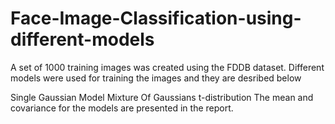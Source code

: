 # Face-Image-Classification-using-different-models
A set of 1000 training images was created using the FDDB dataset. Different models were used for training the images and they are desribed below

Single Gaussian Model
Mixture Of Gaussians
t-distribution
The mean and covariance for the models are presented in the report.
